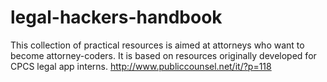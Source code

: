 # legal-hackers-handbook
This collection of practical resources is aimed at attorneys who want to become attorney-coders. It is based on resources originally developed for CPCS legal app interns. http://www.publiccounsel.net/it/?p=118
